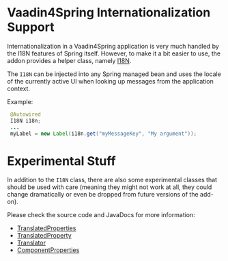 Vaadin4Spring Internationalization Support
==========================================

Internationalization in a Vaadin4Spring application is very much handled by the I18N features of Spring itself.
However, to make it a bit easier to use, the addon provides a helper class, namely [I18N](I18N.java).

The ```I18N``` can be injected into any Spring managed bean and uses the locale of the currently active UI
when looking up messages from the application context.

Example:

```java
 @Autowired
 I18N i18n; 
 ...
 myLabel = new Label(i18n.get("myMessageKey", "My argument"));
```

# Experimental Stuff

In addition to the ```I18N``` class, there are also some experimental classes that should be used with care (meaning
they might not work at all, they could change dramatically or even be dropped from future versions of the add-on).

Please check the source code and JavaDocs for more information:

* [TranslatedProperties](TranslatedProperties.java)
* [TranslatedProperty](TranslatedProperty.java)
* [Translator](Translator.class)
* [ComponentProperties](support/ComponentProperties.java)
